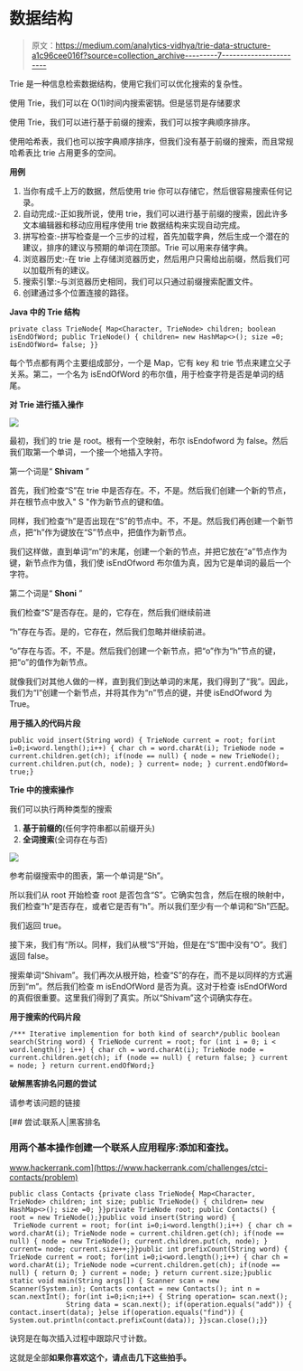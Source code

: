 # 数据结构

> 原文：<https://medium.com/analytics-vidhya/trie-data-structure-a1c96cee016f?source=collection_archive---------7----------------------->

Trie 是一种信息检索数据结构，使用它我们可以优化搜索的复杂性。

使用 Trie，我们可以在 O(1)时间内搜索密钥。但是惩罚是存储要求

使用 Trie，我们可以进行基于前缀的搜索，我们可以按字典顺序排序。

使用哈希表，我们也可以按字典顺序排序，但我们没有基于前缀的搜索，而且常规哈希表比 trie 占用更多的空间。

**用例**

1.  当你有成千上万的数据，然后使用 trie 你可以存储它，然后很容易搜索任何记录。
2.  自动完成:-正如我所说，使用 trie，我们可以进行基于前缀的搜索，因此许多文本编辑器和移动应用程序使用 trie 数据结构来实现自动完成。
3.  拼写检查:-拼写检查是一个三步的过程，首先加载字典，然后生成一个潜在的建议，排序的建议与预期的单词在顶部。Trie 可以用来存储字典。
4.  浏览器历史:-在 trie 上存储浏览器历史，然后用户只需给出前缀，然后我们可以加载所有的建议。
5.  搜索引擎:-与浏览器历史相同，我们可以只通过前缀搜索配置文件。
6.  创建通过多个位置连接的路径。

**Java 中的 Trie 结构**

```
private class TrieNode{ Map<Character, TrieNode> children; boolean isEndOfWord; public TrieNode() { children= new HashMap<>(); size =0; isEndOfWord= false; }}
```

每个节点都有两个主要组成部分，一个是 Map，它有 key 和 trie 节点来建立父子关系。第二，一个名为 isEndOfWord 的布尔值，用于检查字符是否是单词的结尾。

**对 Trie 进行插入操作**

![](img/39120a1ef511d0a40da1e75e45e7a8f4.png)

最初，我们的 trie 是 root。根有一个空映射，布尔 isEndofword 为 false。然后我们取第一个单词，一个接一个地插入字符。

第一个词是“ **Shivam** ”

首先，我们检查“S”在 trie 中是否存在。不，不是。然后我们创建一个新的节点，并在根节点中放入" S "作为新节点的键和值。

同样，我们检查“h”是否出现在“S”的节点中。不，不是。然后我们再创建一个新节点，把“h”作为键放在“S”节点中，把值作为新节点。

我们这样做，直到单词“m”的末尾，创建一个新的节点，并把它放在“a”节点作为键，新节点作为值，我们使 isEndOfword 布尔值为真，因为它是单词的最后一个字符。

第二个词是“ **Shoni** ”

我们检查“S”是否存在。是的，它存在，然后我们继续前进

“h”存在与否。是的，它存在，然后我们忽略并继续前进。

“o”存在与否。不，不是。然后我们创建一个新节点，把“o”作为“h”节点的键，把“o”的值作为新节点。

就像我们对其他人做的一样，直到我们到达单词的末尾，我们得到了“我”。因此，我们为“I”创建一个新节点，并将其作为“n”节点的键，并使 isEndOfword 为 True。

**用于插入的代码片段**

```
public void insert(String word) { TrieNode current = root; for(int i=0;i<word.length();i++) { char ch = word.charAt(i); TrieNode node = current.children.get(ch); if(node == null) { node = new TrieNode(); current.children.put(ch, node); } current= node; } current.endOfWord= true;}
```

**Trie 中的搜索操作**

我们可以执行两种类型的搜索

1.  **基于前缀的**(任何字符串都以前缀开头)
2.  **全词搜索**(全词存在与否)

![](img/1aef00b2b4d6018c25ff8e46e9e37d17.png)

参考前缀搜索中的图表，第一个单词是“Sh”。

所以我们从 root 开始检查 root 是否包含“S”。它确实包含，然后在根的映射中，我们检查“h”是否存在，或者它是否有“h”。所以我们至少有一个单词和“Sh”匹配。

我们返回 true。

接下来，我们有“所以。同样，我们从根“S”开始，但是在“S”图中没有“O”。我们返回 false。

搜索单词“Shivam”。我们再次从根开始，检查“S”的存在，而不是以同样的方式遍历到“m”。然后我们检查 m isEndOfWord 是否为真。这对于检查 isEndOfWord 的真假很重要。这里我们得到了真实。所以“Shivam”这个词确实存在。

**用于搜索的代码片段**

```
/*** Iterative implemention for both kind of search*/public boolean search(String word) { TrieNode current = root; for (int i = 0; i < word.length(); i++) { char ch = word.charAt(i); TrieNode node = current.children.get(ch); if (node == null) { return false; } current = node; } return current.endOfWord;}
```

**破解黑客排名问题的尝试**

请参考该问题的链接

[](https://www.hackerrank.com/challenges/ctci-contacts/problem) [## 尝试:联系人|黑客排名

### 用两个基本操作创建一个联系人应用程序:添加和查找。

www.hackerrank.com](https://www.hackerrank.com/challenges/ctci-contacts/problem) 

```
public class Contacts {private class TrieNode{ Map<Character, TrieNode> children; int size; public TrieNode() { children= new HashMap<>(); size =0; }}private TrieNode root; public Contacts() { root = new TrieNode();}public void insert(String word) {
 TrieNode current = root; for(int i=0;i<word.length();i++) { char ch = word.charAt(i); TrieNode node = current.children.get(ch); if(node == null) { node = new TrieNode(); current.children.put(ch, node); } current= node; current.size++;}}public int prefixCount(String word) { TrieNode current = root; for(int i=0;i<word.length();i++) { char ch = word.charAt(i); TrieNode node =current.children.get(ch); if(node == null) { return 0; } current = node; } return current.size;}public static void main(String args[]) { Scanner scan = new Scanner(System.in); Contacts contact = new Contacts(); int n = scan.nextInt(); for(int i=0;i<n;i++) { String operation= scan.next();
              String data = scan.next(); if(operation.equals("add")) { contact.insert(data); }else if(operation.equals("find")) { System.out.println(contact.prefixCount(data)); }}scan.close();}}
```

诀窍是在每次插入过程中跟踪尺寸计数。

这就是全部**如果你喜欢这个，请点击几下这些拍手。**